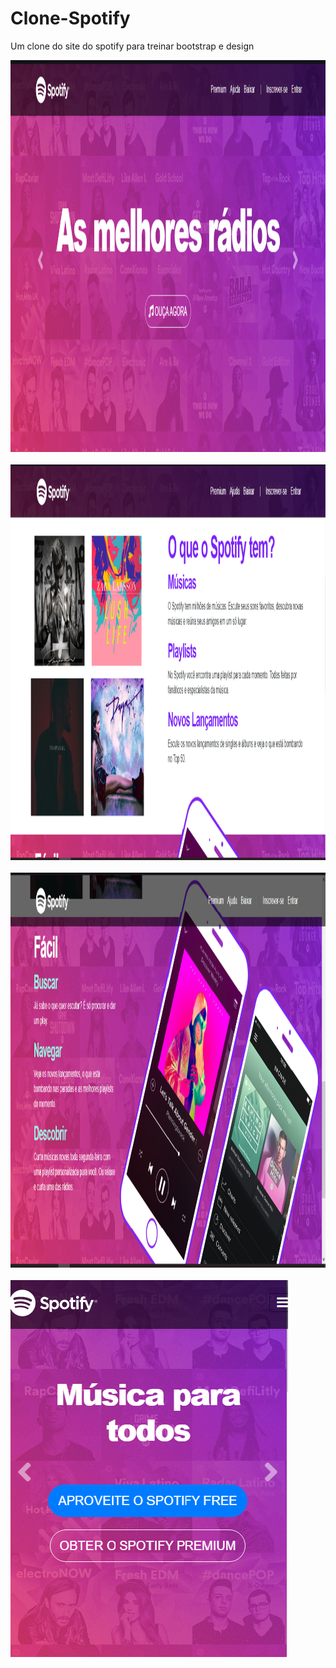 # Clone-Spotify

Um clone do site do spotify para treinar bootstrap e design 

<img src='./spotify/1.png' width='1303' height='627'>
<br>
<br>


<img src='./spotify/2.png' width='1311' height='633'>
<br>
<br>


<img src='./spotify/3.png' width='1324' height='632'>
<br>
<br>

<img src='./spotify/4.png' width='444' height='607'>
